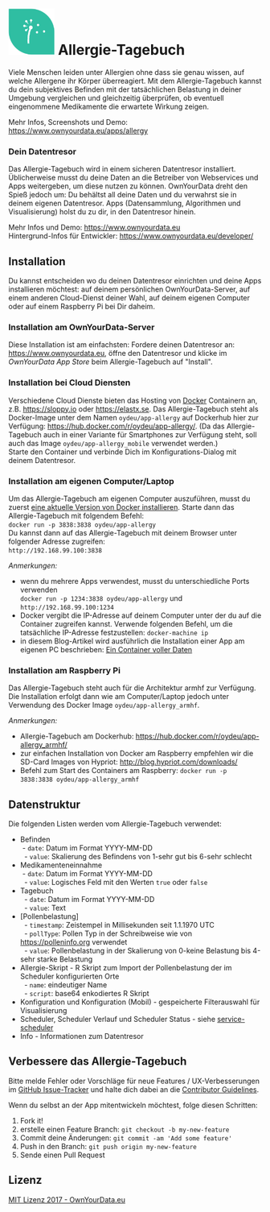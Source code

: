 # <img src="https://github.com/OwnYourData/app-allergy/raw/master/www/app_logo.png" width="92"> Allergie-Tagebuch

Viele Menschen leiden unter Allergien ohne dass sie genau wissen, auf welche Allergene ihr Körper überreagiert. Mit dem Allergie-Tagebuch kannst du dein subjektives Befinden mit der tatsächlichen Belastung in deiner Umgebung vergleichen und gleichzeitig überprüfen, ob eventuell eingenommene Medikamente die erwartete Wirkung zeigen.

Mehr Infos, Screenshots und Demo: https://www.ownyourdata.eu/apps/allergy

### Dein Datentresor
Das Allergie-Tagebuch wird in einem sicheren Datentresor installiert. Üblicherweise musst du deine Daten an die Betreiber von Webservices und Apps weitergeben, um diese nutzen zu können. OwnYourData dreht den Spieß jedoch um: Du behältst all deine Daten und du verwahrst sie in deinem eigenen Datentresor. Apps (Datensammlung, Algorithmen und Visualisierung) holst du zu dir, in den Datentresor hinein.

Mehr Infos und Demo: https://www.ownyourdata.eu  
Hintergrund-Infos für Entwickler: https://www.ownyourdata.eu/developer/

## Installation

Du kannst entscheiden wo du deinen Datentresor einrichten und deine Apps installieren möchtest: auf deinem persönlichen OwnYourData-Server, auf einem anderen Cloud-Dienst deiner Wahl, auf deinem eigenen Computer oder auf einem Raspberry Pi bei Dir daheim.

### Installation am OwnYourData-Server

Diese Installation ist am einfachsten: Fordere deinen Datentresor an: https://www.ownyourdata.eu, öffne den Datentresor und klicke im *OwnYourData App Store* beim Allergie-Tagebuch auf "Install".

### Installation bei Cloud Diensten

Verschiedene Cloud Dienste bieten das Hosting von [Docker](https://www.docker.com) Containern an, z.B. https://sloppy.io oder https://elastx.se. Das Allergie-Tagebuch steht als Docker-Image unter dem Namen `oydeu/app-allergy` auf Dockerhub hier zur Verfügung: https://hub.docker.com/r/oydeu/app-allergy/. (Da das Allergie-Tagebuch auch in einer Variante für Smartphones zur Verfügung steht, soll auch das Image `oydeu/app-allergy_mobile` verwendet werden.)  
Starte den Container und verbinde Dich im Konfigurations-Dialog mit deinem Datentresor.

### Installation am eigenen Computer/Laptop

Um das Allergie-Tagebuch am eigenen Computer auszuführen, musst du zuerst [eine aktuelle Version von Docker installieren](https://www.docker.com/community-edition#/download). Starte dann das Allergie-Tagebuch mit folgendem Befehl:  
`docker run -p 3838:3838 oydeu/app-allergy`  
Du kannst dann auf das Allergie-Tagebuch mit deinem Browser unter folgender Adresse zugreifen:  
`http://192.168.99.100:3838`  
  
*Anmerkungen:*  
* wenn du mehrere Apps verwendest, musst du unterschiedliche Ports verwenden  
  `docker run -p 1234:3838 oydeu/app-allergy` und `http://192.168.99.100:1234`
* Docker vergibt die IP-Adresse auf deinem Computer unter der du auf die Container zugreifen kannst. Verwende folgenden Befehl, um die tatsächliche IP-Adresse festzustellen: `docker-machine ip`  
* in diesem Blog-Artikel wird ausführlich die Installation einer App am eigenen PC beschrieben: [Ein Container voller Daten](https://www.ownyourdata.eu/2016/09/26/ein-container-voller-daten/)

### Installation am Raspberry Pi

Das Allergie-Tagebuch steht auch für die Architektur armhf zur Verfügung. Die Installation erfolgt dann wie am Computer/Laptop jedoch unter Verwendung des Docker Image `oydeu/app-allergy_armhf`.  
  
*Anmerkungen:*  
* Allergie-Tagebuch am Dockerhub: https://hub.docker.com/r/oydeu/app-allergy_armhf/  
* zur einfachen Installation von Docker am Raspberry empfehlen wir die SD-Card Images von Hypriot: http://blog.hypriot.com/downloads/
* Befehl zum Start des Containers am Raspberry: `docker run -p 3838:3838 oydeu/app-allergy_armhf`

## Datenstruktur

Die folgenden Listen werden vom Allergie-Tagebuch verwendet:

* Befinden    
    - `date`: Datum im Format YYYY-MM-DD    
    - `value`: Skalierung des Befindens von 1-sehr gut bis 6-sehr schlecht    
* Medikamenteneinnahme    
    - `date`: Datum im Format YYYY-MM-DD    
    - `value`: Logisches Feld mit den Werten `true` oder `false`    
* Tagebuch    
    - `date`: Datum im Format YYYY-MM-DD    
    - `value`: Text    
* [Pollenbelastung]    
    - `timestamp`: Zeistempel in Millisekunden seit 1.1.1970 UTC    
    - `pollType`: Pollen Typ in der Schreibweise wie von https://polleninfo.org verwendet    
    - `value`: Pollenbelastung in der Skalierung von 0-keine Belastung bis 4-sehr starke Belastung    
* Allergie-Skript - R Skript zum Import der Pollenbelastung der im Scheduler konfigurierten Orte    
    - `name`: eindeutiger Name    
    - `script`: base64 enkodiertes R Skript    
* Konfiguration und Konfiguration (Mobil) - gespeicherte Filterauswahl für Visualisierung  
* Scheduler, Scheduler Verlauf und Scheduler Status  - siehe [service-scheduler](https://github.com/OwnYourData/service-scheduler)  
* Info - Informationen zum Datentresor


## Verbessere das Allergie-Tagebuch

Bitte melde Fehler oder Vorschläge für neue Features / UX-Verbesserungen im [GitHub Issue-Tracker](https://github.com/OwnYourData/app-allergy/issues) und halte dich dabei an die [Contributor Guidelines](https://github.com/twbs/ratchet/blob/master/CONTRIBUTING.md).

Wenn du selbst an der App mitentwickeln möchtest, folge diesen Schritten:

1. Fork it!
2. erstelle einen Feature Branch: `git checkout -b my-new-feature`
3. Commit deine Änderungen: `git commit -am 'Add some feature'`
4. Push in den Branch: `git push origin my-new-feature`
5. Sende einen Pull Request

## Lizenz

[MIT Lizenz 2017 - OwnYourData.eu](https://raw.githubusercontent.com/OwnYourData/app-allergy/master/LICENSE)
